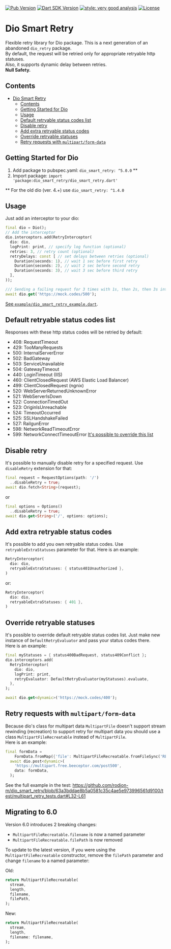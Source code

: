 [![Pub Version](https://img.shields.io/pub/v/dio_smart_retry?logo=dart&logoColor=white)](https://pub.dev/packages/dio_smart_retry/)
[![Dart SDK Version](https://badgen.net/pub/sdk-version/dio_smart_retry)](https://pub.dev/packages/dio_smart_retry/)
[![style: very good analysis](https://img.shields.io/badge/style-very_good_analysis-B22C89.svg)](https://pub.dev/packages/very_good_analysis)
[![License](https://img.shields.io/github/license/rodion-m/dio_smart_retry)](https://github.com/rodion-m/dio_smart_retry/blob/master/LICENSE)

# Dio Smart Retry
Flexible retry library for Dio package. This is a next generation of an abandoned `dio_retry` package. \
By default, the request will be retried only for appropriate retryable http statuses. \
Also, it supports dynamic delay between retries. \
**Null Safety.**

## Contents

- [Dio Smart Retry](#dio-smart-retry)
  - [Contents](#contents)
  - [Getting Started for Dio](#getting-started-for-dio)
  - [Usage](#usage)
  - [Default retryable status codes list](#default-retryable-status-codes-list)
  - [Disable retry](#disable-retry)
  - [Add extra retryable status codes](#add-extra-retryable-status-codes)
  - [Override retryable statuses](#override-retryable-statuses)
  - [Retry requests with `multipart/form-data`](#retry-requests-with-multipartform-data)

## Getting Started for Dio

1. Add package to pubspec.yaml: `dio_smart_retry: ^5.0.0` **
2. Import package: `import 'package:dio_smart_retry/dio_smart_retry.dart'`

** For the old dio (ver. 4.+) use `dio_smart_retry: ^1.4.0`

## Usage

Just add an interceptor to your dio:
```dart
final dio = Dio();
// Add the interceptor
dio.interceptors.add(RetryInterceptor(
  dio: dio,
  logPrint: print, // specify log function (optional)
  retries: 3, // retry count (optional)
  retryDelays: const [ // set delays between retries (optional)
    Duration(seconds: 1), // wait 1 sec before first retry
    Duration(seconds: 2), // wait 2 sec before second retry
    Duration(seconds: 3), // wait 3 sec before third retry
  ],
));

/// Sending a failing request for 3 times with 1s, then 2s, then 3s interval
await dio.get('https://mock.codes/500');
```
[See `example/dio_smart_retry_example.dart`](https://github.com/rodion-m/dio_smart_retry/blob/master/example/dio_smart_retry_example.dart).

## Default retryable status codes list
Responses with these http status codes will be retried by default:
* 408: RequestTimeout
* 429: TooManyRequests
* 500: InternalServerError
* 502: BadGateway
* 503: ServiceUnavailable
* 504: GatewayTimeout
* 440: LoginTimeout (IIS)
* 460: ClientClosedRequest (AWS Elastic Load Balancer)
* 499: ClientClosedRequest (ngnix)
* 520: WebServerReturnedUnknownError
* 521: WebServerIsDown
* 522: ConnectionTimedOut
* 523: OriginIsUnreachable
* 524: TimeoutOccurred
* 525: SSLHandshakeFailed
* 527: RailgunError
* 598: NetworkReadTimeoutError
* 599: NetworkConnectTimeoutError
[It's possible to override this list](#override-retryable-statuses)

## Disable retry
It's possible to manually disable retry for a specified request. Use `disableRetry` extension for that:
```dart
final request = RequestOptions(path: '/')
  ..disableRetry = true;
await dio.fetch<String>(request);
```
or
```dart
final options = Options()
  ..disableRetry = true;
await dio.get<String>('/', options: options);
```

## Add extra retryable status codes
It's possible to add you own retryable status codes. Use `retryableExtraStatuses` parameter for that. Here is an example:
```dart
RetryInterceptor(
  dio: dio,
  retryableExtraStatuses: { status401Unauthorized },
)
```
or:
```dart
RetryInterceptor(
  dio: dio,
  retryableExtraStatuses: { 401 },
)
```

## Override retryable statuses
It's possible to override default retryable status codes list. Just make new instance of `DefaultRetryEvaluator` and pass your status codes there. \
Here is an example:
```dart
final myStatuses = { status400BadRequest, status409Conflict };
dio.interceptors.add(
  RetryInterceptor(
    dio: dio,
    logPrint: print,
    retryEvaluator: DefaultRetryEvaluator(myStatuses).evaluate,
  ),
);

await dio.get<dynamic>('https://mock.codes/400');
```

## Retry requests with `multipart/form-data`
Because dio's class for multipart data `MultipartFile` doesn't support stream rewinding (recreation) to support retry for multipart data you should use a class `MultipartFileRecreatable` instead of `MultipartFile`. \
Here is an example:
```dart
final formData =
    FormData.fromMap({'file': MultipartFileRecreatable.fromFileSync('README.md')});
  await dio.post<dynamic>(
    'https://multipart.free.beeceptor.com/post500',
    data: formData,
  );
```
See the full example in the test: https://github.com/rodion-m/dio_smart_retry/blob/63a3bddae8b5a0581c35c4ae5e973996561d9100/test/multipart_retry_tests.dart#L32-L61

## Migrating to 6.0

Version 6.0 introduces 2 breaking changes:
- `MultipartFileRecreatable.filename` is now a named parameter
- `MultipartFileRecreatable.filePath` is now removed

To update to the latest version, if you were using the `MultipartFileRecreatable` constructor, remove the `filePath` parameter and change `filename` to a named parameter:

Old:
```dart
return MultipartFileRecreatable(
  stream,
  length,
  filename,
  filePath,
);
```
New:
```dart
return MultipartFileRecreatable(
  stream,
  length,
  filename: filename,
);
```